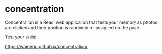 # concentration
Concentration is a React web application that tests your memory as photos are clicked and their position is randomly re-assigned on the page.

Test your skills!

https://warnerjc.github.io/concentration/ 
